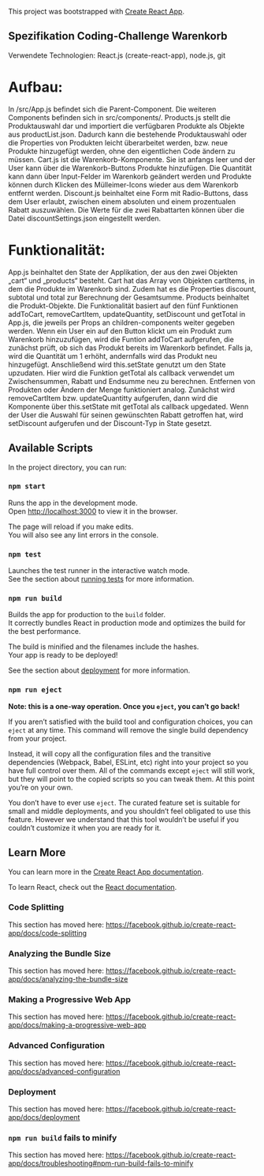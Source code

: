 This project was bootstrapped with [Create React App](https://github.com/facebook/create-react-app).

## Spezifikation Coding-Challenge Warenkorb

Verwendete Technologien: React.js (create-react-app), node.js, git

# Aufbau:
In /src/App.js befindet sich die Parent-Component. Die weiteren Components befinden sich in src/components/. 
Products.js stellt die Produktauswahl dar und importiert die verfügbaren Produkte als Objekte aus productList.json. Dadurch kann die bestehende Produktauswahl oder die Properties von Produkten leicht überarbeitet werden, bzw. neue Produkte hinzugefügt werden, ohne den eigentlichen Code ändern zu müssen.
Cart.js ist die Warenkorb-Komponente. Sie ist anfangs leer und der User kann über die Warenkorb-Buttons Produkte hinzufügen. Die Quantität kann dann über Input-Felder  im Warenkorb geändert werden und Produkte können durch Klicken des Mülleimer-Icons wieder aus dem Warenkorb entfernt werden.
Discount.js beinhaltet eine Form mit Radio-Buttons, dass dem User erlaubt, zwischen einem absoluten und einem prozentualen Rabatt auszuwählen. Die Werte für die zwei Rabattarten können über die Datei discountSettings.json eingestellt werden.

# Funktionalität:
App.js beinhaltet den State der Applikation, der aus den zwei Objekten „cart“ und „products“ besteht. Cart hat das Array von Objekten cartItems, in dem die Produkte im Warenkorb sind. Zudem hat es die Properties discount, subtotal und total zur Berechnung der Gesamtsumme. Products beinhaltet die Produkt-Objekte.
Die Funktionalität basiert auf den fünf Funktionen addToCart, removeCartItem, updateQuantity, setDiscount und getTotal in App.js, die jeweils per Props an children-components weiter gegeben werden.
Wenn ein User ein auf den Button klickt um ein Produkt zum Warenkorb hinzuzufügen, wird die Funtion addToCart aufgerufen, die zunächst prüft, ob sich das Produkt bereits im Warenkorb befindet. Falls ja, wird die Quantität um 1 erhöht, andernfalls wird das Produkt neu hinzugefügt. Anschließend wird this.setState genutzt um den State upzudaten. Hier wird die Funktion getTotal als callback verwendet um Zwischensummen, Rabatt und Endsumme neu zu berechnen.
Entfernen von Produkten oder Ändern der Menge funktioniert analog. Zunächst wird removeCartItem bzw. updateQuantitty aufgerufen, dann wird die Komponente über this.setState mit getTotal als callback upgedated.
 Wenn der User die Auswahl für seinen gewünschten Rabatt getroffen hat, wird setDiscount aufgerufen und der Discount-Typ in State gesetzt.


## Available Scripts

In the project directory, you can run:

### `npm start`

Runs the app in the development mode.<br>
Open [http://localhost:3000](http://localhost:3000) to view it in the browser.

The page will reload if you make edits.<br>
You will also see any lint errors in the console.

### `npm test`

Launches the test runner in the interactive watch mode.<br>
See the section about [running tests](https://facebook.github.io/create-react-app/docs/running-tests) for more information.

### `npm run build`

Builds the app for production to the `build` folder.<br>
It correctly bundles React in production mode and optimizes the build for the best performance.

The build is minified and the filenames include the hashes.<br>
Your app is ready to be deployed!

See the section about [deployment](https://facebook.github.io/create-react-app/docs/deployment) for more information.

### `npm run eject`

**Note: this is a one-way operation. Once you `eject`, you can’t go back!**

If you aren’t satisfied with the build tool and configuration choices, you can `eject` at any time. This command will remove the single build dependency from your project.

Instead, it will copy all the configuration files and the transitive dependencies (Webpack, Babel, ESLint, etc) right into your project so you have full control over them. All of the commands except `eject` will still work, but they will point to the copied scripts so you can tweak them. At this point you’re on your own.

You don’t have to ever use `eject`. The curated feature set is suitable for small and middle deployments, and you shouldn’t feel obligated to use this feature. However we understand that this tool wouldn’t be useful if you couldn’t customize it when you are ready for it.

## Learn More

You can learn more in the [Create React App documentation](https://facebook.github.io/create-react-app/docs/getting-started).

To learn React, check out the [React documentation](https://reactjs.org/).

### Code Splitting

This section has moved here: https://facebook.github.io/create-react-app/docs/code-splitting

### Analyzing the Bundle Size

This section has moved here: https://facebook.github.io/create-react-app/docs/analyzing-the-bundle-size

### Making a Progressive Web App

This section has moved here: https://facebook.github.io/create-react-app/docs/making-a-progressive-web-app

### Advanced Configuration

This section has moved here: https://facebook.github.io/create-react-app/docs/advanced-configuration

### Deployment

This section has moved here: https://facebook.github.io/create-react-app/docs/deployment

### `npm run build` fails to minify

This section has moved here: https://facebook.github.io/create-react-app/docs/troubleshooting#npm-run-build-fails-to-minify

